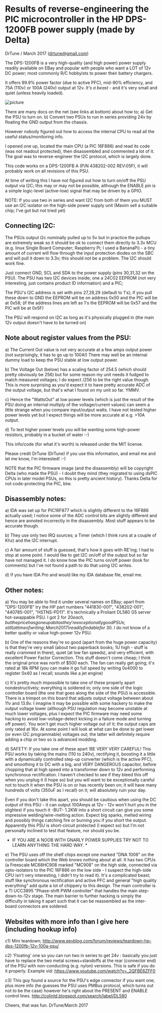 # Results of reverse-engineering the PIC microcontroller in the HP DPS-1200FB power supply (made by Delta)

DrTune / March 2017  (drtune@gmail.com)

The DPS-1200FB is a very high-quality (and high power) power supply readily available on EBay and popular with
people who want a LOT of 12v DC power; most commonly R/C hobbyists to power their battery chargers.

It offers 99.9% power factor (due to active PFC), mid-90% efficiency, and 75A (110v) or 100A (240v) output at 12v. *It's a beast* - and it's very small and quiet (unless heavily loaded).

![picture](https://github.com/raplin/DPS-1200FB/raw/master/internal_pic.jpg "Internals picture from an EEVBlog posting")

There are many docs on the net (see links at bottom) about how to;
a) Get the PSU to turn on.
b) Convert two PSUs to run in series providing 24v by floating the GND output from the chassis.

However nobody figured out how to access the internal CPU to read all the useful status/monitoring info.

I opened one up, located the main CPU (a PIC 16F886) and read its code (was not readout protected), then disassembled and commented a lot of it. The goal was to reverse-engineer the I2C protocol, which is largely done.

This code works on a DPS-1200FB A (P/N 438202-002 REV:05F), it will probably work on all revisions of this PSU.

At time of writing this I have not figured out how to turn on/off the PSU output via I2C; this may or may not be possible, although the ENABLE pin is a simple logic-level (active-low) signal that may be driven by a GPIO.

NOTE: If you use two in series and want I2C from both of them you MUST use an I2C isolator on the high-side power supply unit (Maxim sell a suitable chip; I've got but not tried yet)

## Connecting I2C:
The PSUs output i2c nominally pulled up to 5v but in practice the pullups are extremely weak so it should be ok to connect them directly to 3.3v MCU (e.g. linux Single Board Computer; Raspberry Pi; I used a BananaPi) - a tiny amount of current will flow through the input protection diodes on the SBC and will pull it down to 3.3v; this should not be a problem. The I2C should work fine.

Just connect GND, SCL and SDA to the power supply (pins 30,31,32 on the PSU).
The PSU has two I2C devices inside; one a 24C02 EEPROM (not very interesting, just contains product ID information) and a PIC;

The PSU's I2C address is set with pins 27,28,29 (default to 1's); if you pull these down to GND the EEPROM will be on address 0x50 and the PIC will be at 0x58;  (if the address lines are left as 1's the EEPROM will be 0x57 and the PIC will be at 0x5F)

The PSU will respond on I2C as long as it's physically plugged in (the main 12v output doesn't have to be turned on)


## Note about register values from the PSU:
a) The Current Out value is not very accurate at a few amps output power (not surprisingly, it has to go up to 100A!) There may well be an internal dummy load to keep the PSU stable at low output power.

b) The Voltage Out (below) has a scaling factor of 254.5 (which should pretty obviously be 256) but for some reason my unit needs it fudged to match measured voltages; I do expect /256 to be the right value though. This is more surprising as you'd expect it to have pretty accurate ADC of the output voltage, but that's what I found on my unit so far. YMMV.

c) Hence the "WattsOut" at low power levels (which is just the result of the PSU doing an internal multiply of the voltage/current values) can seem a little strange when you compare input/output watts. I have not tested higher power levels yet but I expect things will be more accurate at e.g. >10A output.

d) To test higher power levels you will be wanting some high-power resistors, probably in a bucket of water :-)


This info/code (for what it's worth) is released under the MIT license.


Please credit DrTune (DrTune) if you use this information, and email me and let me know, I'm interested! :-)

NOTE that the PIC firmware image (and the disassembly) will be copyright Delta (who made the PSU) - I doubt
they mind (they migrated to using dsPIC CPUs in later model PSUs, so this is pretty ancient history).
Thanks Delta for not code-protecting the PIC, btw.

## Disassembly notes:

a) IDA was set up for PIC16F877 which is slightly different to the 16F886 actually used; I notice
some of the ADC control bits are slightly different and hence are annoted incorrectly in the disassembly. Most stuff appears to be accurate though.

b) They use only two IRQ sources; a Timer (which I think runs at a couple of Khz) and the I2C interrupt.

c) A fair amount of stuff is guessed, that's how it goes with RE'ing; I had to stop at some point. I would like to
get I2C on/off of the output but so far have not managed it. I do know how the PIC turns on/off power (look for comments) but i've not found a path to do that using I2C writes.  

d) If you have IDA Pro and would like my IDA database file, email me.


## Other notes:

a) You may be able to find it under several names on EBay; apart from "DPS-1200FB" try the HP part numbers "441830-001", "438202-001", "440785-001", "HSTNS-PD11". It's technically a Proliant DL580 G5 server hot-swappable PSU. I got 2 for $20 each, but the price has gone up a bit as they're exceptionally good PSUs; still (at time of writing; March 2017) readily findable for ~$30. I do not know of a better quality or value high-power 12v PSU.

b) One of the reasons they're so good (apart from the huge power capacity) is that they're very small (about two paperback books; 1U high - stuff is really crammed in there), quiet (at low fan speeds), and very efficient,  with excellent Power Factor Correction. This stuff doesn't come cheap; I think the original price was north of $500 each.  The fan can really get going; it's rated at 18k RPM (you can make it go full speed by writing 0x4000 to register 0x40 as I recall; sounds like a jet engine)

c) It's pretty much impossible to take one of these properly apart nondestructively; everything is soldered in; only one side of the logic controller board (the one that goes along the side of the PSU) is accessible. There is a trimpot on this board that adjusts output voltage between about 11v and 13.8v.  I imagine it may be possible with some hackery to make the output voltage lower (although PSU regulation may become unstable at much lower voltages, plus I expect the PIC firmware may need some hacking to avoid low-voltage-detect kicking in a failure mode and turning off power).  You won't get much higher voltage out of it; the output caps are only rated at 16v. At some point I will look at what can be done to get lower (or even I2C programmable) voltages out; the latter will definitely require adding a chip or two so is advanced modding.

d) SAFETY: If you take one of these apart !BE VERY VERY CAREFUL! This PSU works by taking the mains (110 to 240v), rectifying it, boosting it a little with a dynamically controlled step-up converter (which is the active PFC), and smoothing it to DC with a big, and VERY DANGEROUS capacitor, before chopping that at high speed into a transformer down to 12v and performing synchronous rectification. I haven't checked to see if they bleed this off when you unplug it (I hope so) but you will want to be exceptionally careful not to touch it when the PSU is on or has recently been on; it will have many hundreds of volts (350uF as I recall) on it; will absolutely ruin your day. 

Even if you don't take this apart, you should be cautious when using the DC output of this PSU - it can output 100Amps at 12v - 12v won't hurt you in the slightest if you touch it -BUT- 1.2KW into a short circuit can give you some impressive welding/wire-melting action. Expect big sparks, melted wiring and possibly things catching fire or burning you if you short the output. Apparently this PSU is short-circuit protected (I expect so) but I'm not personally inclined to test that feature, nor should you be.

* IF YOU ARE A NOOB WITH GNARLY POWER SUPPLIES TRY NOT TO LEARN ANYTHING THE HARD WAY. *

e) The PSU uses off the shelf chips except one marked "DNA 1006" on the controller board which the Web knows nothing about at all. It has two CPUs (a Freescale MC68HC908 marked "MC908" on the high side, connected via opto-isolators to the PIC 16F886 on the low side - I suspect the high-side CPU isn't very interesting, I didn't try to read it). It's a complicated beast; stuff like synchronous rectification and active PFC and general "high quality everything" add quite a lot of chippery to this design. The main controller is a TI UCC3895 "Phase-shift PWM controller" that handles the main step-down-to-12v stage. The main barrier to further hacking is simply the difficulty in taking it apart such that it can be reassembled as the inter-board connectors are soldered.


## Websites with more info than I give here (including hookup info)

c1) Mini teardown; http://www.eevblog.com/forum/reviews/teardown-hp-dps-1200fb-12v-100a-psu/

c2) 'Floating' one so you can run two in series to get 24v : basically you just have to replace the two metal screws+standoffs at the rear (connector end) of the PSU with non-conducting (e.g. nylon) versions. This is safe if you do it properly. Example vid: https://www.youtube.com/watch?v=_2QFBE6ZFF0

c3) This guy found a source for the PSU's edge connector if you want one; plus more info (he guesses the PSU uses PMBus protocol, which turns out not to be the case) however he's right about the PRESENT and ENABLE control lines. http://colintd.blogspot.com/search/label/DL580

Cheers, that was fun. 
DrTune/March 2017

